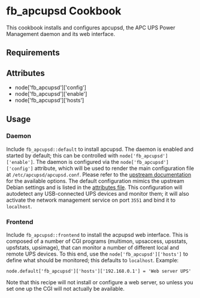 fb_apcupsd Cookbook
====================
This cookbook installs and configures apcupsd, the APC UPS Power Management
daemon and its web interface.

Requirements
------------

Attributes
----------
* node['fb_apcupsd']['config']
* node['fb_apcupsd']['enable']
* node['fb_apcupsd']['hosts']

Usage
-----
### Daemon
Include `fb_apcupsd::default` to install apcupsd. The daemon is enabled and
started by default; this can be controlled with `node['fb_apcupsd']['enable']`.
The daemon is configured via the `node['fb_apcupsd']['config']` attribute, which
will be used to render the main configuration file at
`/etc/apcupsd/apcupsd.conf`. Please refer to the [upstream documentation](
http://www.apcupsd.org/manual/manual.html#configuration-directive-reference) for
the available options. The default configuration mimics the upstream Debian
settings and is listed in the [attributes file](attributes/default.rb). This
configuration will autodetect any USB-connected UPS devices and monitor them; it
will also activate the network management service on port `3551` and bind it to
`localhost`.

### Frontend
Include `fb_apcupsd::frontend` to install the acpupsd web interface. This is
composed of a number of CGI programs (multimon, upsaccess, upsstats, upsfstats,
 upsimage), that can monitor a number of different local and remote UPS devices.
To this end, use the `node['fb_apcupsd']['hosts']` to define what should be
monitored; this defaults to `localhost`. Example:

```
node.default['fb_apcupsd']['hosts']['192.168.0.1'] = 'Web server UPS'
```

Note that this recipe will not install or configure a web server, so unless you
set one up the CGI will not actually be available.
